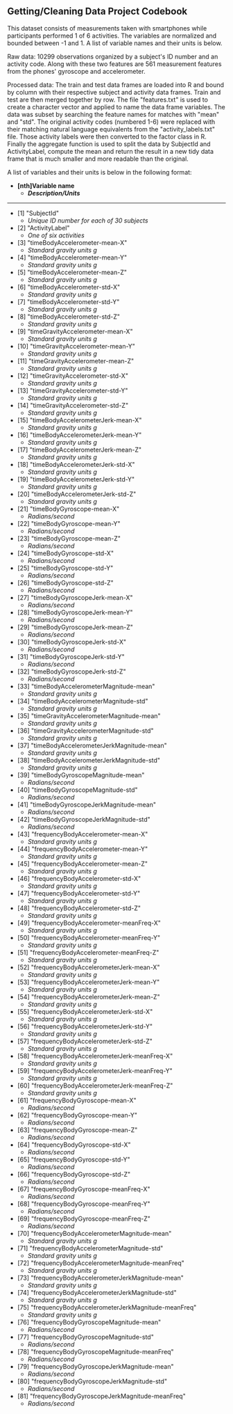 ## Getting/Cleaning Data Project Codebook

This dataset consists of measurements taken with smartphones while participants performed 1 of 6 activities. The variables are normalized and bounded between -1 and 1. A list of variable names and their units is below. 

Raw data: 10299 observations organized by a subject's ID number and an activity code. Along with these two features are 561 measurement features from the phones' gyroscope and accelerometer. 

Processed data: The train and test data frames are loaded into R and bound by column with their respective subject and activity data frames. Train and test are then merged together by row. The file "features.txt" is used to create a character vector and applied to name the data frame variables. The data was subset by searching the feature names for matches with "mean" and "std". The original activity codes (numbered 1-6) were replaced with their matching natural language equivalents from the "activity_labels.txt" file. Those activity labels were then converted to the factor class in R. Finally the aggregate function is used to split the data by SubjectId and ActivityLabel, compute the mean and return the result in a new tidy data frame that is much smaller and more readable than the original. 

A list of variables and their units is below in the following format:
* **[nth]Variable name**
  * **_Description/Units_**   

***

* \[1] "SubjectId"                                      	
  * *Unique ID number for each of 30 subjects*
* [2] "ActivityLabel"                                   	
  * *One of six activities*
* [3] "timeBodyAccelerometer-mean-X"                    	
  * *Standard gravity units g*
* [4] "timeBodyAccelerometer-mean-Y"                    	
  * *Standard gravity units g*
* [5] "timeBodyAccelerometer-mean-Z"                    	
  * *Standard gravity units g*
* [6] "timeBodyAccelerometer-std-X"                     	
  * *Standard gravity units g*
* [7] "timeBodyAccelerometer-std-Y"                     	
  * *Standard gravity units g*
* [8] "timeBodyAccelerometer-std-Z"                     	
  * *Standard gravity units g*
* [9] "timeGravityAccelerometer-mean-X"					
  * *Standard gravity units g*                 
* [10] "timeGravityAccelerometer-mean-Y"        		 	
  * *Standard gravity units g*        
* [11] "timeGravityAccelerometer-mean-Z"        			
  * *Standard gravity units g*         
* [12] "timeGravityAccelerometer-std-X"        			
  * *Standard gravity units g*   	       
* [13] "timeGravityAccelerometer-std-Y"        		 	
  * *Standard gravity units g*         
* [14] "timeGravityAccelerometer-std-Z"        		 	
  * *Standard gravity units g*         
* [15] "timeBodyAccelerometerJerk-mean-X"               	
  * *Standard gravity units g* 
* [16] "timeBodyAccelerometerJerk-mean-Y"               	
  * *Standard gravity units g* 
* [17] "timeBodyAccelerometerJerk-mean-Z"               	
  * *Standard gravity units g* 
* [18] "timeBodyAccelerometerJerk-std-X"                	
  * *Standard gravity units g* 
* [19] "timeBodyAccelerometerJerk-std-Y"                	
  * *Standard gravity units g* 
* [20] "timeBodyAccelerometerJerk-std-Z"                	
  * *Standard gravity units g* 
* [21] "timeBodyGyroscope-mean-X"       					
  * *Radians/second*              
* [22] "timeBodyGyroscope-mean-Y"  						
  * *Radians/second*                      
* [23] "timeBodyGyroscope-mean-Z"     					
  * *Radians/second*                   
* [24] "timeBodyGyroscope-std-X"      				   	
  * *Radians/second*                
* [25] "timeBodyGyroscope-std-Y"      				 	
  * *Radians/second*                  
* [26] "timeBodyGyroscope-std-Z"     						
  * *Radians/second*                    
* [27] "timeBodyGyroscopeJerk-mean-X" 					
  * *Radians/second*                   
* [28] "timeBodyGyroscopeJerk-mean-Y" 				  	
  * *Radians/second*                 
* [29] "timeBodyGyroscopeJerk-mean-Z" 				 	
  * *Radians/second*                  
* [30] "timeBodyGyroscopeJerk-std-X" 						
  * *Radians/second*                    
* [31] "timeBodyGyroscopeJerk-std-Y" 						
  * *Radians/second*                    
* [32] "timeBodyGyroscopeJerk-std-Z"    					
  * *Radians/second*                 
* [33] "timeBodyAccelerometerMagnitude-mean"             	
  * *Standard gravity units g*
* [34] "timeBodyAccelerometerMagnitude-std"              	
  * *Standard gravity units g*
* [35] "timeGravityAccelerometerMagnitude-mean"          	
  * *Standard gravity units g*
* [36] "timeGravityAccelerometerMagnitude-std"           	
  * *Standard gravity units g*
* [37] "timeBodyAccelerometerJerkMagnitude-mean"         	
  * *Standard gravity units g*
* [38] "timeBodyAccelerometerJerkMagnitude-std"         	
  * *Standard gravity units g* 
* [39] "timeBodyGyroscopeMagnitude-mean"             		
  * *Radians/second*    
* [40] "timeBodyGyroscopeMagnitude-std"                	
  * *Radians/second*  
* [41] "timeBodyGyroscopeJerkMagnitude-mean"           	
  * *Radians/second*  
* [42] "timeBodyGyroscopeJerkMagnitude-std"             	
  * *Radians/second* 
* [43] "frequencyBodyAccelerometer-mean-X"               	
  * *Standard gravity units g*
* [44] "frequencyBodyAccelerometer-mean-Y"             	
  * *Standard gravity units g*  
* [45] "frequencyBodyAccelerometer-mean-Z"             	
  * *Standard gravity units g*  
* [46] "frequencyBodyAccelerometer-std-X"                
  * *Standard gravity units g*
* [47] "frequencyBodyAccelerometer-std-Y"               	
  * *Standard gravity units g* 
* [48] "frequencyBodyAccelerometer-std-Z"                	
  * *Standard gravity units g*
* [49] "frequencyBodyAccelerometer-meanFreq-X"           	
  * *Standard gravity units g*
* [50] "frequencyBodyAccelerometer-meanFreq-Y"           	
  * *Standard gravity units g*
* [51] "frequencyBodyAccelerometer-meanFreq-Z"           	
  * *Standard gravity units g*
* [52] "frequencyBodyAccelerometerJerk-mean-X"           	
  * *Standard gravity units g*
* [53] "frequencyBodyAccelerometerJerk-mean-Y"          	
  * *Standard gravity units g* 
* [54] "frequencyBodyAccelerometerJerk-mean-Z"          	
  * *Standard gravity units g* 
* [55] "frequencyBodyAccelerometerJerk-std-X"           	
  * *Standard gravity units g* 
* [56] "frequencyBodyAccelerometerJerk-std-Y"           	
  * *Standard gravity units g* 
* [57] "frequencyBodyAccelerometerJerk-std-Z"            	
  * *Standard gravity units g*
* [58] "frequencyBodyAccelerometerJerk-meanFreq-X"       	
  * *Standard gravity units g*
* [59] "frequencyBodyAccelerometerJerk-meanFreq-Y"       	
  * *Standard gravity units g*
* [60] "frequencyBodyAccelerometerJerk-meanFreq-Z"      	
  * *Standard gravity units g* 
* [61] "frequencyBodyGyroscope-mean-X"         			
  * *Radians/second*          
* [62] "frequencyBodyGyroscope-mean-Y"                   	
  * *Radians/second*
* [63] "frequencyBodyGyroscope-mean-Z"                   	
  * *Radians/second*
* [64] "frequencyBodyGyroscope-std-X"                    	
  * *Radians/second*
* [65] "frequencyBodyGyroscope-std-Y"                    	
  * *Radians/second*
* [66] "frequencyBodyGyroscope-std-Z"                    	
  * *Radians/second*
* [67] "frequencyBodyGyroscope-meanFreq-X"               	
  * *Radians/second*
* [68] "frequencyBodyGyroscope-meanFreq-Y"               	
  * *Radians/second*
* [69] "frequencyBodyGyroscope-meanFreq-Z"               	
  * *Radians/second*
* [70] "frequencyBodyAccelerometerMagnitude-mean"			
  * *Standard gravity units g*
* [71] "frequencyBodyAccelerometerMagnitude-std"         	
  * *Standard gravity units g*
* [72] "frequencyBodyAccelerometerMagnitude-meanFreq"    	
  * *Standard gravity units g*
* [73] "frequencyBodyAccelerometerJerkMagnitude-mean"    	
  * *Standard gravity units g*
* [74] "frequencyBodyAccelerometerJerkMagnitude-std"     	
  * *Standard gravity units g*
* [75] "frequencyBodyAccelerometerJerkMagnitude-meanFreq"	
  * *Standard gravity units g*
* [76] "frequencyBodyGyroscopeMagnitude-mean"            	
  * *Radians/second*
* [77] "frequencyBodyGyroscopeMagnitude-std"           	
  * *Radians/second*  
* [78] "frequencyBodyGyroscopeMagnitude-meanFreq"      	
  * *Radians/second*  
* [79] "frequencyBodyGyroscopeJerkMagnitude-mean"        	
  * *Radians/second*
* [80] "frequencyBodyGyroscopeJerkMagnitude-std"        	
  * *Radians/second* 
* [81] "frequencyBodyGyroscopeJerkMagnitude-meanFreq"   	
  * *Radians/second*